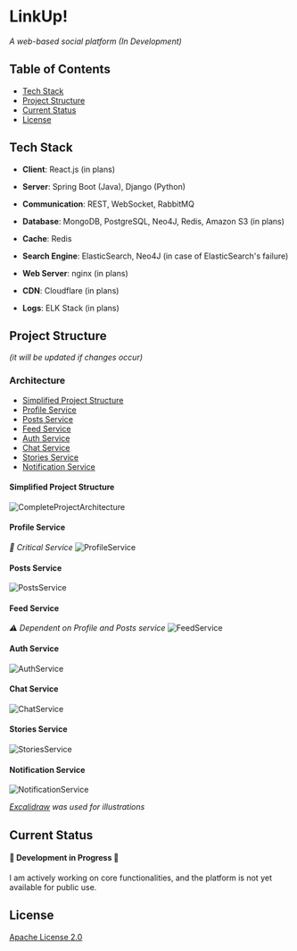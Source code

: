 # LinkUp!
*A web-based social platform (In Development)*

## Table of Contents
 - [Tech Stack](#tech-stack)
 - [Project Structure](#project-structure)
 - [Current Status](#current-status)
 - [License](#license)

## Tech Stack
- **Client**: React.js (in plans)

- **Server**: Spring Boot (Java), Django (Python)

- **Communication**: REST, WebSocket, RabbitMQ

- **Database**: MongoDB, PostgreSQL, Neo4J, Redis, Amazon S3 (in plans)

- **Cache**: Redis

- **Search Engine**: ElasticSearch, Neo4J (in case of ElasticSearch's failure)

- **Web Server**: nginx (in plans)

- **CDN**: Cloudflare (in plans)

- **Logs**: ELK Stack (in plans)

## Project Structure 
*(it will be updated if changes occur)*

### Architecture
  - [Simplified Project Structure](#simplified-project-structure)
  - [Profile Service](#profile-service)
  - [Posts Service](#posts-service)
  - [Feed Service](#feed-service)
  - [Auth Service](#auth-service)
  - [Chat Service](#chat-service)
  - [Stories Service](#stories-service)
  - [Notification Service](#notification-service)

#### Simplified Project Structure
![CompleteProjectArchitecture](https://github.com/user-attachments/assets/361da87f-51a9-426e-9855-8d76a5c1d619)

#### Profile Service 
*🛑 Critical Service*
![ProfileService](https://github.com/user-attachments/assets/548e812b-d985-4dfa-8fdd-5bb9f9152b52)

#### Posts Service
![PostsService](https://github.com/user-attachments/assets/366e1074-eb2b-45a4-b768-d0dfe4f85c19)

#### Feed Service
*⚠️ Dependent on Profile and Posts service*
![FeedService](https://github.com/user-attachments/assets/6c921ac1-5368-415b-8372-e3bdb0418067)

#### Auth Service
![AuthService](https://github.com/user-attachments/assets/1c40e8da-2ded-4710-9859-3b056e392ca2)

#### Chat Service
![ChatService](https://github.com/user-attachments/assets/ae6abfff-a324-4305-bbb8-d238800fde5c)

#### Stories Service
![StoriesService](https://github.com/user-attachments/assets/4830ad49-696f-49f0-b7da-cb593740538a)

#### Notification Service
![NotificationService](https://github.com/user-attachments/assets/f060a00f-21da-4f4f-8369-8c0878e85b23)

*[Excalidraw](https://excalidraw.com/) was used for illustrations*

## Current Status

#### 🚧 Development in Progress 🚧

I am actively working on core functionalities, and the platform is not yet available for public use.

## License
[Apache License 2.0](https://choosealicense.com/licenses/apache-2.0/)
